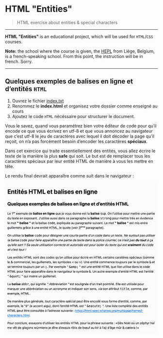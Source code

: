 # HTML "Entities"

> HTML exercise about entities & special characters

* * *

**HTML "Entities"** is an educational project, which will be used for `HTML`/`CSS` courses.

**Note:** the school where the course is given, the [HEPL](http://www.hepl.be) from Liège, Belgium, is a french-speaking school. From this point, the instruction will be in french. Sorry.

* * *

## Quelques exemples de balises en ligne et d’entités `HTML`

1. Ouvrez le fichier [index.txt](./assets-starter/index.txt)
2. Renommez le **index.html** et organisez votre dossier comme enseigné au cours
3. Ajoutez le code `HTML` nécéssaire pour structurer le document.

Vous le savez, quand vous paramétrez bien votre éditeur de code pour qu’il encode ce que vous écrivez en utf-8 et que vous annoncez au navigateur que c’est utf-8 le jeu de caractères avec lequel il doit décoder la page qu’il reçoit, on n’a pas forcément besoin d’encoder les caractères __spéciaux__.  

Dans cet exercice qui traite essentiellement des entités, vous allez écrire le texte de la manière la plus __safe__ qui soit. Le but est de remplacer tous les caractères spéciaux par leur entité HTML de manière à vous les mettre en tête.

Le rendu final devrait apparaître comme suit dans le navigateur :

![rendu du code dans le navigateur](./assets-starter/rendu.png)
